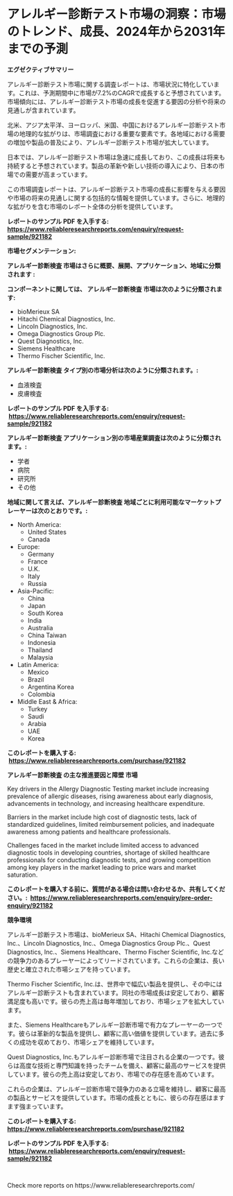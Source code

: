 <p><h1>アレルギー診断テスト市場の洞察：市場のトレンド、成長、2024年から2031年までの予測</h1></p><p><strong>エグゼクティブサマリー</strong></p>
<p><p> </p><p>アレルギー診断テスト市場に関する調査レポートは、市場状況に特化しています。これは、予測期間中に市場が7.2%のCAGRで成長すると予想されています。市場傾向には、アレルギー診断テスト市場の成長を促進する要因の分析や将来の見通しが含まれています。</p><p>北米、アジア太平洋、ヨーロッパ、米国、中国におけるアレルギー診断テスト市場の地理的な拡がりは、市場調査における重要な要素です。各地域における需要の増加や製品の普及により、アレルギー診断テスト市場が拡大しています。</p><p>日本では、アレルギー診断テスト市場は急速に成長しており、この成長は将来も持続すると予想されています。製品の革新や新しい技術の導入により、日本の市場での需要が高まっています。</p><p>この市場調査レポートは、アレルギー診断テスト市場の成長に影響を与える要因や市場の将来の見通しに関する包括的な情報を提供しています。さらに、地理的な拡がりを含む市場のレポート全体の分析を提供しています。</p></p>
<p><strong>レポートのサンプル PDF を入手する: <a href="https://www.reliableresearchreports.com/enquiry/request-sample/921182">https://www.reliableresearchreports.com/enquiry/request-sample/921182</a></strong></p>
<p><strong>市場セグメンテーション:</strong></p>
<p><strong> アレルギー診断検査 市場はさらに概要、展開、アプリケーション、地域に分類されます :</strong></p>
<p><strong>コンポーネントに関しては、 アレルギー診断検査 市場は次のように分類されます: &nbsp;</strong></p>
<p><ul><li>bioMerieux SA</li><li>Hitachi Chemical Diagnostics, Inc.</li><li>Lincoln Diagnostics, Inc.</li><li>Omega Diagnostics Group Plc.</li><li>Quest Diagnostics, Inc.</li><li>Siemens Healthcare</li><li>Thermo Fischer Scientific, Inc.</li></ul></p>
<p><strong> アレルギー診断検査 タイプ別の市場分析は次のように分類されます。:</strong></p>
<p><ul><li>血液検査</li><li>皮膚検査</li></ul></p>
<p><strong>レポートのサンプル PDF を入手する: &nbsp;<a href="https://www.reliableresearchreports.com/enquiry/request-sample/921182">https://www.reliableresearchreports.com/enquiry/request-sample/921182</a></strong></p>
<p><strong> アレルギー診断検査 アプリケーション別の市場産業調査は次のように分類されます。:</strong></p>
<p><ul><li>学者</li><li>病院</li><li>研究所</li><li>その他</li></ul></p>
<p><strong>地域に関して言えば、アレルギー診断検査 地域ごとに利用可能なマーケットプレーヤーは次のとおりです。:</strong></p>
<p><ul>
    <li>
        North America:
        <ul>
            <li>United States</li>
            <li>Canada</li>
        </ul>
    </li>
    <li>
        Europe:
        <ul>
            <li>Germany</li>
            <li>France</li>
            <li>U.K.</li>
            <li>Italy</li>
            <li>Russia</li>
        </ul>
    </li>
    <li>
        Asia-Pacific:
        <ul>
            <li>China</li>
            <li>Japan</li>
            <li>South Korea</li>
            <li>India</li>
            <li>Australia</li>
            <li>China Taiwan</li>
            <li>Indonesia</li>
            <li>Thailand</li>
            <li>Malaysia</li>
        </ul>
    </li>
    <li>
        Latin America:
        <ul>
            <li>Mexico</li>
            <li>Brazil</li>
            <li>Argentina Korea</li>
            <li>Colombia</li>
        </ul>
    </li>
    <li>
        Middle East & Africa:
        <ul>
            <li>Turkey</li>
            <li>Saudi</li>
            <li>Arabia</li>
            <li>UAE</li>
            <li>Korea</li>
        </ul>
    </li>
    </ul></p>
<p><strong>このレポートを購入する: &nbsp;<a href="https://www.reliableresearchreports.com/purchase/921182">https://www.reliableresearchreports.com/purchase/921182</a></strong></p>
<p><strong>アレルギー診断検査 の主な推進要因と障壁 市場</strong></p>
<p><p>Key drivers in the Allergy Diagnostic Testing market include increasing prevalence of allergic diseases, rising awareness about early diagnosis, advancements in technology, and increasing healthcare expenditure.</p><p>Barriers in the market include high cost of diagnostic tests, lack of standardized guidelines, limited reimbursement policies, and inadequate awareness among patients and healthcare professionals.</p><p>Challenges faced in the market include limited access to advanced diagnostic tools in developing countries, shortage of skilled healthcare professionals for conducting diagnostic tests, and growing competition among key players in the market leading to price wars and market saturation.</p></p>
<p><strong>このレポートを購入する前に、質問がある場合は問い合わせるか、共有してください。:&nbsp; <a href="https://www.reliableresearchreports.com/enquiry/pre-order-enquiry/921182">https://www.reliableresearchreports.com/enquiry/pre-order-enquiry/921182</a></strong></p>
<p><strong>競争環境</strong></p>
<p><p>アレルギー診断テスト市場は、bioMerieux SA、Hitachi Chemical Diagnostics, Inc.、Lincoln Diagnostics, Inc.、Omega Diagnostics Group Plc.、Quest Diagnostics, Inc.、Siemens Healthcare、Thermo Fischer Scientific, Inc.などの競争力のあるプレーヤーによってリードされています。これらの企業は、長い歴史と確立された市場シェアを持っています。</p><p>Thermo Fischer Scientific, Inc.は、世界中で幅広い製品を提供し、その中にはアレルギー診断テストも含まれています。同社の市場成長は安定しており、顧客満足度も高いです。彼らの売上高は毎年増加しており、市場シェアを拡大しています。</p><p>また、Siemens Healthcareもアレルギー診断市場で有力なプレーヤーの一つです。彼らは革新的な製品を提供し、顧客に高い価値を提供しています。過去に多くの成功を収めており、市場シェアを維持しています。</p><p>Quest Diagnostics, Inc.もアレルギー診断市場で注目される企業の一つです。彼らは高度な技術と専門知識を持ったチームを備え、顧客に最高のサービスを提供しています。彼らの売上高は安定しており、市場での存在感を高めています。</p><p>これらの企業は、アレルギー診断市場で競争力のある立場を維持し、顧客に最高の製品とサービスを提供しています。市場の成長とともに、彼らの存在感はますます強まっています。</p></p>
<p><strong>このレポートを購入する: &nbsp; <a href="https://www.reliableresearchreports.com/purchase/921182">https://www.reliableresearchreports.com/purchase/921182</a></strong></p>
<p><strong>レポートのサンプル PDF を入手する: &nbsp;<a href="https://www.reliableresearchreports.com/enquiry/request-sample/921182">https://www.reliableresearchreports.com/enquiry/request-sample/921182</a></strong><strong></strong></p>
<p>&nbsp;</p>
<p>Check more reports on https://www.reliableresearchreports.com/</p>